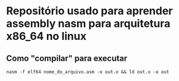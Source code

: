 # Repositório usado para aprender assembly nasm para arquitetura x86_64 no linux

## Como "compilar" para executar
```
nasm -f elf64 nome_do_arquivo.asm -o out.o && ld out.o -o out
```

